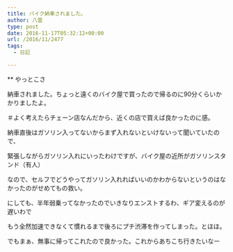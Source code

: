 ```yaml
---
title: バイク納車されました。
author: 八雲
type: post
date: 2016-11-17T05:32:12+00:00
url: /2016/11/2477
tags:
  - 日記

---
```

** やっとこさ
  
納車されました。ちょっと遠くのバイク屋で買ったので帰るのに90分くらいかかりましたよ。
  
＃よく考えたらチェーン店なんだから、近くの店で買えば良かったのに感。

納車直後はガソリン入ってないからまず入れないといけないって聞いていたので、
  
緊張しながらガソリン入れにいったわけですが、バイク屋の近所がガソリンスタンド（有人）
  
なので、セルフでどうやってガソリン入れればいいのかわからないというのはなかったのがせめてもの救い。

にしても、半年弱乗ってなかったのでいきなりエンストするわ、ギア変えるのが遅いわで
  
もう全然加速できなくて慣れるまで後ろにプチ渋滞を作ってしまった。とほほ。

でもまぁ、無事に帰ってこれたので良かった。これからあちこち行きたいなー
